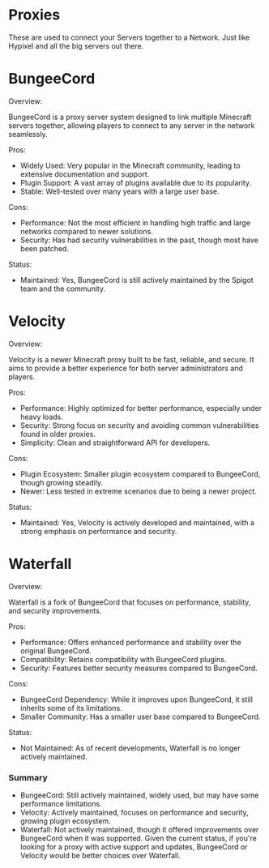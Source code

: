 # Proxies
These are used to connect your Servers together to a Network. Just like Hypixel and all the big servers out there.

# BungeeCord


Overview:

BungeeCord is a proxy server system designed to link multiple Minecraft servers together, allowing players to connect to any server in the network seamlessly.


Pros:

* Widely Used: Very popular in the Minecraft community, leading to extensive documentation and support.
* Plugin Support: A vast array of plugins available due to its popularity.
* Stable: Well-tested over many years with a large user base.


Cons:

* Performance: Not the most efficient in handling high traffic and large networks compared to newer solutions.
* Security: Has had security vulnerabilities in the past, though most have been patched.


Status:

* Maintained: Yes, BungeeCord is still actively maintained by the Spigot team and the community.



# Velocity


Overview:

Velocity is a newer Minecraft proxy built to be fast, reliable, and secure. It aims to provide a better experience for both server administrators and players.


Pros:

* Performance: Highly optimized for better performance, especially under heavy loads.
* Security: Strong focus on security and avoiding common vulnerabilities found in older proxies.
* Simplicity: Clean and straightforward API for developers.


Cons:

* Plugin Ecosystem: Smaller plugin ecosystem compared to BungeeCord, though growing steadily.
* Newer: Less tested in extreme scenarios due to being a newer project.


Status:

* Maintained: Yes, Velocity is actively developed and maintained, with a strong emphasis on performance and security.

# Waterfall


Overview:

Waterfall is a fork of BungeeCord that focuses on performance, stability, and security improvements.


Pros:

* Performance: Offers enhanced performance and stability over the original BungeeCord.
* Compatibility: Retains compatibility with BungeeCord plugins.
* Security: Features better security measures compared to BungeeCord.


Cons:

* BungeeCord Dependency: While it improves upon BungeeCord, it still inherits some of its limitations.
* Smaller Community: Has a smaller user base compared to BungeeCord.


Status:

* Not Maintained: As of recent developments, Waterfall is no longer actively maintained.


### Summary
* BungeeCord: Still actively maintained, widely used, but may have some performance limitations.
* Velocity: Actively maintained, focuses on performance and security, growing plugin ecosystem.
* Waterfall: Not actively maintained, though it offered improvements over BungeeCord when it was supported.
Given the current status, if you're looking for a proxy with active support and updates, BungeeCord or Velocity would be better choices over Waterfall.

